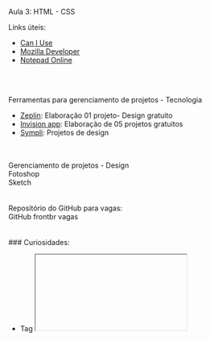 Aula 3:  HTML - CSS

Links úteis:

* [Can I Use](caniuse.com) <br>
* [Mozilla Developer](https://developer.mozilla.org/pt-BR/)<br>
* [Notepad Online](https://itextpad.com)<br>
 <br>
 <br>
 
Ferramentas para gerenciamento de projetos - Tecnologia<br>
* [Zeplin](https://zeplin.io/): Elaboração 01 projeto- Design gratuito<br>
* [Invision app](Invisionapp.com): Elaboração de 05 projetos gratuitos<br>
* [Sympli](https://sympli.io/): Projetos de design<br>
<br>
<br>
Gerenciamento de projetos - Design<br>
Fotoshop<br>
Sketch<br>
<br>
<br>
Repositório do GitHub para vagas: <br>
GitHub frontbr vagas<br>
<br>
<br>
### Curiosidades:

- Tag <iframe>: para incorporar outros sites dentro do seu. ex: youtube, maps.
- Tag &lt;input type=”date”&gt; para calendários
- Tag &lt;button&gt; é só dentro de formulário, se não estiver, usa-se link href.
- Tags dentro de img, Alt e title tem a mesma função.
- Tag &lt;adress&gt;: para colocar endereço com o link de acesso - MDN
- Tag &lt;main&gt;: mais apropriada para conteudo
